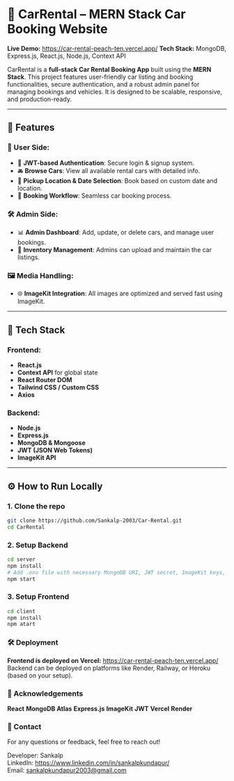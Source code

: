 # 🚗 CarRental – MERN Stack Car Booking Website

**Live Demo:** https://car-rental-peach-ten.vercel.app/ 
**Tech Stack:** MongoDB, Express.js, React.js, Node.js, Context API

CarRental is a **full-stack Car Rental Booking App** built using the **MERN Stack**. This project features user-friendly car listing and booking functionalities, secure authentication, and a robust admin panel for managing bookings and vehicles. It is designed to be scalable, responsive, and production-ready.

---

## 🚀 Features

### 👥 User Side:
- 🔐 **JWT-based Authentication**: Secure login & signup system.
- 🚘 **Browse Cars**: View all available rental cars with detailed info.
- 📍 **Pickup Location & Date Selection**: Book based on custom date and location.
- 🧾 **Booking Workflow**: Seamless car booking process.

### 🛠️ Admin Side:
- 📊 **Admin Dashboard**: Add, update, or delete cars, and manage user bookings.
- 🚗 **Inventory Management**: Admins can upload and maintain the car listings.

### 🖼️ Media Handling:
- 🌐 **ImageKit Integration**: All images are optimized and served fast using ImageKit.

---

## 🧰 Tech Stack

### Frontend:
- **React.js**
- **Context API** for global state
- **React Router DOM**
- **Tailwind CSS / Custom CSS**
- **Axios**

### Backend:
- **Node.js**
- **Express.js**
- **MongoDB & Mongoose**
- **JWT (JSON Web Tokens)**
- **ImageKit API**

---

## ⚙️ How to Run Locally

### 1. Clone the repo
```bash
git clone https://github.com/Sankalp-2003/Car-Rental.git
cd CarRental
```

### 2. Setup Backend
```bash
cd server
npm install
# Add .env file with necessary MongoDB URI, JWT secret, ImageKit keys, etc.
npm start
```

### 3. Setup Frontend
```bash
cd client
npm install
npm atart
```

### 🛠️ Deployment
**Frontend is deployed on Vercel:**
https://car-rental-peach-ten.vercel.app/<br/>
Backend can be deployed on platforms like Render, Railway, or Heroku (based on your setup).

### 🙌 Acknowledgements
**React**
**MongoDB Atlas**
**Express.js**
**ImageKit**
**JWT**
**Vercel**
**Render**

### 📧 Contact
For any questions or feedback, feel free to reach out!

Developer: Sankalp<br/>
LinkedIn: https://www.linkedin.com/in/sankalpkundapur/<br/>
Email: sankalpkundapur2003@gmail.com

